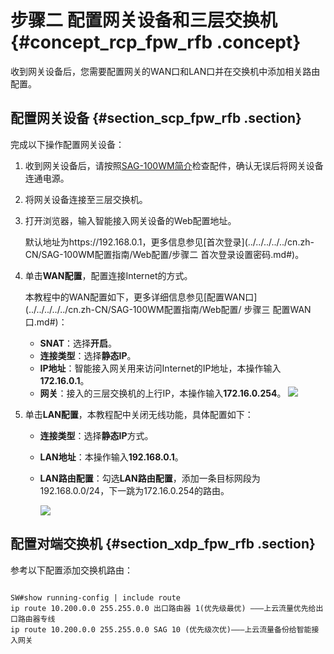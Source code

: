 # 步骤二 配置网关设备和三层交换机 {#concept_rcp_fpw_rfb .concept}

收到网关设备后，您需要配置网关的WAN口和LAN口并在交换机中添加相关路由配置。

## 配置网关设备 {#section_scp_fpw_rfb .section}

完成以下操作配置网关设备：

1.  收到网关设备后，请按照[SAG-100WM简介](../../../../../cn.zh-CN/SAG-100WM配置指南/SAG-100WM简介.md#)检查配件，确认无误后将网关设备连通电源。
2.  将网关设备连接至三层交换机。
3.  打开浏览器，输入智能接入网关设备的Web配置地址。

    默认地址为https://192.168.0.1，更多信息参见[首次登录](../../../../../cn.zh-CN/SAG-100WM配置指南/Web配置/步骤二 首次登录设置密码.md#)。

4.  单击**WAN配置**，配置连接Internet的方式。

    本教程中的WAN配置如下，更多详细信息参见[配置WAN口](../../../../../cn.zh-CN/SAG-100WM配置指南/Web配置/ 步骤三 配置WAN口.md#)：

    -   **SNAT**：选择**开启**。
    -   **连接类型**：选择**静态IP**。
    -   **IP地址**：智能接入网关用来访问Internet的IP地址，本操作输入**172.16.0.1**。
    -   **网关**：接入的三层交换机的上行IP，本操作输入**172.16.0.254**。
    ![](http://static-aliyun-doc.oss-cn-hangzhou.aliyuncs.com/assets/img/41718/154682865921709_zh-CN.png)

5.  单击**LAN配置**，本教程配中关闭无线功能，具体配置如下：
    -   **连接类型**：选择**静态IP**方式。
    -   **LAN地址**：本操作输入**192.168.0.1**。
    -   **LAN路由配置**：勾选**LAN路由配置**，添加一条目标网段为192.168.0.0/24，下一跳为172.16.0.254的路由。

        ![](http://static-aliyun-doc.oss-cn-hangzhou.aliyuncs.com/assets/img/41718/154682865921754_zh-CN.png)


## 配置对端交换机 {#section_xdp_fpw_rfb .section}

参考以下配置添加交换机路由：

```

SW#show running-config | include route
ip route 10.200.0.0 255.255.0.0 出口路由器 1(优先级最优) ———上云流量优先给出口路由器专线
ip route 10.200.0.0 255.255.0.0 SAG 10 (优先级次优)———上云流量备份给智能接入网关

```

